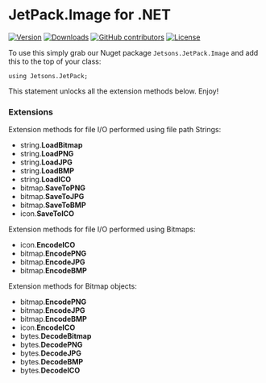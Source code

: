 # JetPack.Image for .NET

[![Version](https://img.shields.io/nuget/vpre/Jetsons.JetPack.Image.svg)](https://www.nuget.org/packages/Jetsons.JetPack.Image)
[![Downloads](https://img.shields.io/nuget/dt/Jetsons.JetPack.Image.svg)](https://www.nuget.org/packages/Jetsons.JetPack.Image)
[![GitHub contributors](https://img.shields.io/github/contributors/jetsons/JetPack.Image.Net.svg)](https://github.com/jetsons/JetPack.Image.Net/graphs/contributors)
[![License](https://img.shields.io/github/license/jetsons/JetPack.Image.Net.svg)](https://github.com/jetsons/JetPack.Image.Net/blob/master/LICENSE)

To use this simply grab our Nuget package `Jetsons.JetPack.Image` and add this to the top of your class:

    using Jetsons.JetPack;
	
This statement unlocks all the extension methods below. Enjoy!
	
### Extensions

Extension methods for file I/O performed using file path Strings:

- string.**LoadBitmap**
- string.**LoadPNG**
- string.**LoadJPG**
- string.**LoadBMP**
- string.**LoadICO**
- bitmap.**SaveToPNG**
- bitmap.**SaveToJPG**
- bitmap.**SaveToBMP**
- icon.**SaveToICO**

Extension methods for file I/O performed using Bitmaps:

- icon.**EncodeICO**
- bitmap.**EncodePNG**
- bitmap.**EncodeJPG**
- bitmap.**EncodeBMP**

Extension methods for Bitmap objects:

- bitmap.**EncodePNG**
- bitmap.**EncodeJPG**
- bitmap.**EncodeBMP**
- icon.**EncodeICO**
- bytes.**DecodeBitmap**
- bytes.**DecodePNG**
- bytes.**DecodeJPG**
- bytes.**DecodeBMP**
- bytes.**DecodeICO**